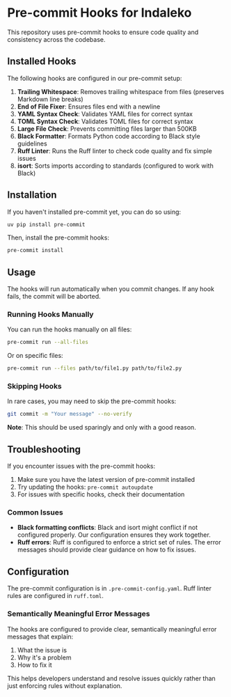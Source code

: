 # Pre-commit Hooks for Indaleko

This repository uses pre-commit hooks to ensure code quality and consistency across the codebase.

## Installed Hooks

The following hooks are configured in our pre-commit setup:

1. **Trailing Whitespace**: Removes trailing whitespace from files (preserves Markdown line breaks)
2. **End of File Fixer**: Ensures files end with a newline
3. **YAML Syntax Check**: Validates YAML files for correct syntax
4. **TOML Syntax Check**: Validates TOML files for correct syntax
5. **Large File Check**: Prevents committing files larger than 500KB
6. **Black Formatter**: Formats Python code according to Black style guidelines
7. **Ruff Linter**: Runs the Ruff linter to check code quality and fix simple issues
8. **isort**: Sorts imports according to standards (configured to work with Black)

## Installation

If you haven't installed pre-commit yet, you can do so using:

```bash
uv pip install pre-commit
```

Then, install the pre-commit hooks:

```bash
pre-commit install
```

## Usage

The hooks will run automatically when you commit changes. If any hook fails, the commit will be aborted.

### Running Hooks Manually

You can run the hooks manually on all files:

```bash
pre-commit run --all-files
```

Or on specific files:

```bash
pre-commit run --files path/to/file1.py path/to/file2.py
```

### Skipping Hooks

In rare cases, you may need to skip the pre-commit hooks:

```bash
git commit -m "Your message" --no-verify
```

**Note**: This should be used sparingly and only with a good reason.

## Troubleshooting

If you encounter issues with the pre-commit hooks:

1. Make sure you have the latest version of pre-commit installed
2. Try updating the hooks: `pre-commit autoupdate`
3. For issues with specific hooks, check their documentation

### Common Issues

- **Black formatting conflicts**: Black and isort might conflict if not configured properly. Our configuration ensures they work together.
- **Ruff errors**: Ruff is configured to enforce a strict set of rules. The error messages should provide clear guidance on how to fix issues.

## Configuration

The pre-commit configuration is in `.pre-commit-config.yaml`. Ruff linter rules are configured in `ruff.toml`.

### Semantically Meaningful Error Messages

The hooks are configured to provide clear, semantically meaningful error messages that explain:

1. What the issue is
2. Why it's a problem
3. How to fix it

This helps developers understand and resolve issues quickly rather than just enforcing rules without explanation.
